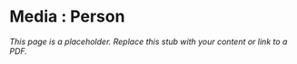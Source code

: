 #    Media : Person

_This page is a placeholder. Replace this stub with your content or link to a PDF._
